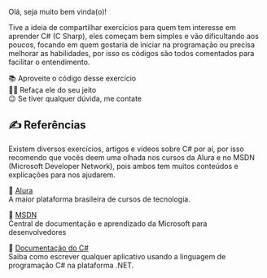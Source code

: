 Olá, seja muito bem vinda(o)!

Tive a ideia de compartilhar exercícios para quem tem interesse em aprender C# (C Sharp), eles começam bem simples e vão dificultando aos poucos, focando em quem gostaria de iniciar na programação ou precisa melhorar as habilidades, por isso os códigos são todos comentados para facilitar o entendimento.

📚 Aproveite o código desse exercício
<br>
👩‍💻 Refaça ele do seu jeito
<br>
😉 Se tiver qualquer dúvida, me contate

## ✍ Referências

Existem diversos exercícios, artigos e vídeos sobre C# por aí, por isso recomendo que vocês deem uma olhada nos cursos da Alura e no MSDN (Microsoft Developer Network), pois ambos tem muitos conteúdos e explicações para nos ajudarem.

📘 [Alura](https:-www.alura.com.br/)
<br>
A maior plataforma brasileira de cursos de tecnologia.

📗 [MSDN](https:-docs.microsoft.com/pt-br/?redirectedfrom=MSDN)
<br>
Central de documentação e aprendizado da Microsoft para desenvolvedores

📒 [Documentação do C#](https:-docs.microsoft.com/pt-br/dotnet/csharp/)
<br>
Saiba como escrever qualquer aplicativo usando a linguagem de programação C# na plataforma .NET.
